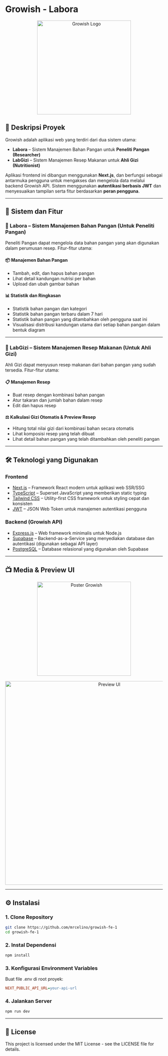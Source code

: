 # Growish - Labora

<p align="center">
  <a href="https://growish-fe-1.vercel.app/" target="_blank">
    <img src="https://www.upload.ee/image/18163354/Logo.png" width="300" alt="Growish Logo" />
  </a>
</p>

## 📘 Deskripsi Proyek

Growish adalah aplikasi web yang terdiri dari dua sistem utama:

- **Labora** – Sistem Manajemen Bahan Pangan untuk **Peneliti Pangan (Researcher)**
- **LabGizi** – Sistem Manajemen Resep Makanan untuk **Ahli Gizi (Nutritionist)**

Aplikasi frontend ini dibangun menggunakan **Next.js**, dan berfungsi sebagai antarmuka pengguna untuk mengakses dan mengelola data melalui backend Growish API. Sistem menggunakan **autentikasi berbasis JWT** dan menyesuaikan tampilan serta fitur berdasarkan **peran pengguna**.

---

## 🔧 Sistem dan Fitur

### 🧪 Labora – Sistem Manajemen Bahan Pangan (Untuk Peneliti Pangan)

Peneliti Pangan dapat mengelola data bahan pangan yang akan digunakan dalam perumusan resep. Fitur-fitur utama:

#### 📦 Manajemen Bahan Pangan
- Tambah, edit, dan hapus bahan pangan
- Lihat detail kandungan nutrisi per bahan
- Upload dan ubah gambar bahan

#### 📊 Statistik dan Ringkasan
- Statistik bahan pangan dan kategori
- Statistik bahan pangan terbaru dalam 7 hari
- Statistik bahan pangan yang ditambahkan oleh pengguna saat ini
- Visualisasi distribusi kandungan utama dari setiap bahan pangan dalam bentuk diagram

---

### 🥗 LabGizi – Sistem Manajemen Resep Makanan (Untuk Ahli Gizi)

Ahli Gizi dapat menyusun resep makanan dari bahan pangan yang sudah tersedia. Fitur-fitur utama:

#### 📋 Manajemen Resep
- Buat resep dengan kombinasi bahan pangan
- Atur takaran dan jumlah bahan dalam resep
- Edit dan hapus resep

#### ⚖️ Kalkulasi Gizi Otomatis & Preview Resep
- Hitung total nilai gizi dari kombinasi bahan secara otomatis
- Lihat komposisi resep yang telah dibuat
- Lihat detail bahan pangan yang telah ditambahkan oleh peneliti pangan

---

## 🛠️ Teknologi yang Digunakan

### Frontend
- [Next.js](https://nextjs.org/) – Framework React modern untuk aplikasi web SSR/SSG
- [TypeScript](https://www.typescriptlang.org/) – Superset JavaScript yang memberikan static typing
- [Tailwind CSS](https://tailwindcss.com/) – Utility-first CSS framework untuk styling cepat dan konsisten
- [JWT](https://jwt.io/) – JSON Web Token untuk manajemen autentikasi pengguna

### Backend (Growish API)
- [Express.js](https://expressjs.com/) – Web framework minimalis untuk Node.js
- [Supabase](https://supabase.com/) – Backend-as-a-Service yang menyediakan database dan autentikasi (digunakan sebagai API layer)
- [PostgreSQL](https://www.postgresql.org/) – Database relasional yang digunakan oleh Supabase

---

## 📺 Media & Preview UI

<div align="center">
    <img src="https://www.upload.ee/image/18163710/WhatsApp_Image_2025-05-26_at_10.36.34_e4ee5e14.jpg" width="300" alt="Poster Growish" /><br><br>
    <img src="https://www.upload.ee/image/18163715/Screenshot_2025-06-01_172738.png" width="650" alt="Preview UI" />
</div>

---

## ⚙️ Instalasi

### 1. Clone Repository
```bash
git clone https://github.com/mrcelino/growish-fe-1
cd growish-fe-1
```
### 2. Instal Dependensi
```bash
npm install
```
### 3. Konfigurasi Environment Variables
Buat file .env di root proyek:
```ini
NEXT_PUBLIC_API_URL=your-api-url
```
### 4. Jalankan Server
```bash
npm run dev
```

---

## 📄 License
This project is licensed under the MIT License - see the LICENSE file for details.
